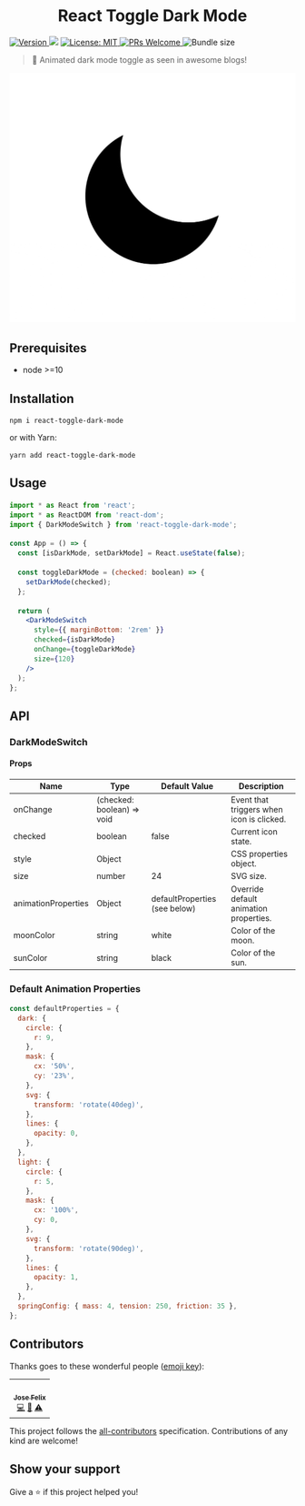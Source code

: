 <div align="center">
  <h1>React Toggle Dark Mode</h1>
</div>
<p>
  <a href="https://www.npmjs.com/package/react-toggle-dark-mode" target="_blank">
    <img alt="Version" src="https://img.shields.io/npm/v/react-toggle-dark-mode.svg">
  </a>
  <img src="https://img.shields.io/badge/node-%3E%3D10-blue.svg" />
  <a href="#" target="_blank">
    <img alt="License: MIT" src="https://img.shields.io/badge/License-MIT-yellow.svg" />
  </a> 
  <a href="http://makeapullrequest.com" target="_blank">
    <img alt="PRs Welcome" src="https://img.shields.io/badge/PRs-welcome-brightgreen.svg?style=flat-square" />
  </a>
  <img alt="Bundle size" src="https://badgen.net/bundlephobia/minzip/react" /> 
</p>

> 🌃 Animated dark mode toggle as seen in awesome blogs!

![Interactive sun and moon transition](./docs/demo.gif)

## Prerequisites

- node >=10

## Installation

```shell
npm i react-toggle-dark-mode
```

or with Yarn:

```shell
yarn add react-toggle-dark-mode
```

## Usage

```jsx
import * as React from 'react';
import * as ReactDOM from 'react-dom';
import { DarkModeSwitch } from 'react-toggle-dark-mode';

const App = () => {
  const [isDarkMode, setDarkMode] = React.useState(false);

  const toggleDarkMode = (checked: boolean) => {
    setDarkMode(checked);
  };

  return (
    <DarkModeSwitch
      style={{ marginBottom: '2rem' }}
      checked={isDarkMode}
      onChange={toggleDarkMode}
      size={120}
    />
  );
};
```

## API

### DarkModeSwitch

#### Props

| Name                | Type                         | Default Value                   | Description                               |
| ------------------- | ---------------------------- | ------------------------------- | ----------------------------------------- |
| onChange            | \(checked: boolean\) => void |                                 | Event that triggers when icon is clicked. |
| checked             | boolean                      | false                           | Current icon state.                       |
| style               | Object                       |                                 | CSS properties object.                    |
| size                | number                       | 24                              | SVG size.                                 |
| animationProperties | Object                       | defaultProperties \(see below\) | Override default animation properties.    |
| moonColor           | string                       | white                           | Color of the moon.                        |
| sunColor            | string                       | black                           | Color of the sun.                         |

### Default Animation Properties

```javascript
const defaultProperties = {
  dark: {
    circle: {
      r: 9,
    },
    mask: {
      cx: '50%',
      cy: '23%',
    },
    svg: {
      transform: 'rotate(40deg)',
    },
    lines: {
      opacity: 0,
    },
  },
  light: {
    circle: {
      r: 5,
    },
    mask: {
      cx: '100%',
      cy: 0,
    },
    svg: {
      transform: 'rotate(90deg)',
    },
    lines: {
      opacity: 1,
    },
  },
  springConfig: { mass: 4, tension: 250, friction: 35 },
};
```

## Contributors

Thanks goes to these wonderful people ([emoji key](https://allcontributors.org/docs/en/emoji-key)):

<!-- ALL-CONTRIBUTORS-LIST:START - Do not remove or modify this section -->
<!-- prettier-ignore-start -->
<!-- markdownlint-disable -->
<table>
  <tr>
    <td align="center"><a href="https://jfelix.info"><img src="https://avatars1.githubusercontent.com/u/21092519?s=460&u=55be9996a2652c79880c62ad50d06e17639456e8&v=4" width="100px;" alt=""/><br /><sub><b>Jose Felix</b></sub></a><br /><a href="https://github.com/Jfelix61/react-theme-switcher/commits?author=Jfelix61" title="Code">💻</a> <a href="https://github.com/Jfelix61/react-theme-switcher/commits?author=Jfelix61" title="Documentation">📖</a> <a href="https://github.com/Jfelix61/react-theme-switcher/commits?author=Jfelix61" title="Tests">⚠️</a></td>    
  </tr>  
</table>

<!-- markdownlint-enable -->
<!-- prettier-ignore-end -->

<!-- ALL-CONTRIBUTORS-LIST:END -->

This project follows the [all-contributors](https://allcontributors.org) specification.
Contributions of any kind are welcome!

## Show your support

Give a ⭐️ if this project helped you!
